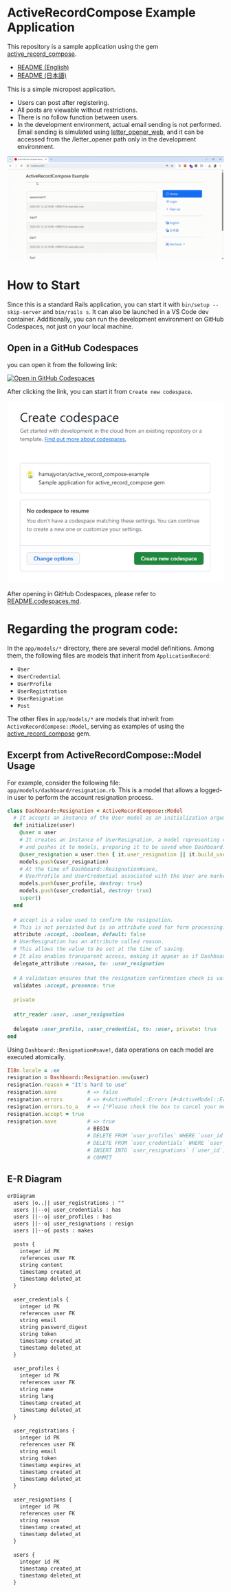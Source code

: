 # ActiveRecordCompose Example Application

This repository is a sample application using the gem [active_record_compose](https://github.com/hamajyotan/active_record_compose).

- [README (English)](README.md)
- [README (日本語)](README.ja.md)

This is a simple micropost application.

- Users can post after registering.
- All posts are viewable without restrictions.
- There is no follow function between users.
- In the development environment, actual email sending is not performed. Email sending is simulated using [letter_opener_web](https://rubygems.org/gems/letter_opener_web), and it can be accessed from the /letter_opener path only in the development environment.

![](doc/micropost-application.gif)

# How to Start

Since this is a standard Rails application, you can start it with `bin/setup --skip-server` and `bin/rails s`.
It can also be launched in a VS Code dev container.
Additionally, you can run the development environment on GitHub Codespaces, not just on your local machine.

## Open in a GitHub Codespaces

you can open it from the following link:

[![Open in GitHub Codespaces](https://github.com/codespaces/badge.svg)](https://codespaces.new/hamajyotan/active_record_compose-example)

After clicking the link, you can start it from `Create new codespace`.

![](doc/create-codespace.png)

After opening in GitHub Codespaces, please refer to [README.codespaces.md](README.codespaces.md).

# Regarding the program code:

In the `app/models/*` directory, there are several model definitions.
Among them, the following files are models that inherit from `ApplicationRecord`:

- `User`
- `UserCredential`
- `UserProfile`
- `UserRegistration`
- `UserResignation`
- `Post`

The other files in `app/models/*` are models that inherit from `ActiveRecordCompose::Model`,
serving as examples of using the [active_record_compose](https://github.com/hamajyotan/active_record_compose) gem.

## Excerpt from ActiveRecordCompose::Model Usage

For example, consider the following file: `app/models/dashboard/resignation.rb`.
This is a model that allows a logged-in user to perform the account resignation process.

```ruby
class Dashboard::Resignation < ActiveRecordCompose::Model
  # It accepts an instance of the User model as an initialization argument.
  def initialize(user)
    @user = user
    # It creates an instance of UserResignation, a model representing resignation,
    # and pushes it to models, preparing it to be saved when Dashboard::Resignation#save is called.
    @user_resignation = user.then { it.user_resignation || it.build_user_resignation }
    models.push(user_resignation)
    # At the time of Dashboard::Resignation#save,
    # UserProfile and UserCredential associated with the User are marked for deletion.
    models.push(user_profile, destroy: true)
    models.push(user_credential, destroy: true)
    super()
  end

  # accept is a value used to confirm the resignation.
  # This is not persisted but is an attribute used for form processing.
  attribute :accept, :boolean, default: false
  # UserResignation has an attribute called reason.
  # This allows the value to be set at the time of saving.
  # It also enables transparent access, making it appear as if Dashboard::Resignation itself has the reason attribute.
  delegate_attribute :reason, to: :user_resignation

  # A validation ensures that the resignation confirmation check is valid.
  validates :accept, presence: true

  private

  attr_reader :user, :user_resignation

  delegate :user_profile, :user_credential, to: :user, private: true
end
```

Using `Dashboard::Resignation#save!`, data operations on each model are executed atomically.

```ruby
I18n.locale = :en
resignation = Dashboard::Resignation.new(user)
resignation.reason = "It's hard to use"
resignation.save          # => false
resignation.errors        # => #<ActiveModel::Errors [#<ActiveModel::Error attribute=accept, type=blank, options={}>]>
resignation.errors.to_a   # => ["Please check the box to cancel your membership Please check the box"]
resignation.accept = true
resignation.save          # => true
                          # BEGIN
                          # DELETE FROM `user_profiles` WHERE `user_id` = 1
                          # DELETE FROM `user_credentials` WHERE `user_id` = 1
                          # INSERT INTO `user_resignations` (`user_id`, `reason`) VALUES (1, "It's hard to use")
                          # COMMIT
```

## E-R Diagram

```mermaid
erDiagram
  users |o..|| user_registrations : ""
  users ||--o| user_credentials : has
  users ||--o| user_profiles : has
  users ||--o| user_resignations : resign
  users ||--o{ posts : makes

  posts {
    integer id PK
    references user FK
    string content
    timestamp created_at
    timestamp deleted_at
  }

  user_credentials {
    integer id PK
    references user FK
    string email
    string password_digest
    string token
    timestamp created_at
    timestamp deleted_at
  }

  user_profiles {
    integer id PK
    references user FK
    string name
    string lang
    timestamp created_at
    timestamp deleted_at
  }

  user_registrations {
    integer id PK
    references user FK
    string email
    string token
    timestamp expires_at
    timestamp created_at
    timestamp deleted_at
  }

  user_resignations {
    integer id PK
    references user FK
    string reason
    timestamp created_at
    timestamp deleted_at
  }

  users {
    integer id PK
    timestamp created_at
    timestamp deleted_at
  }
```
